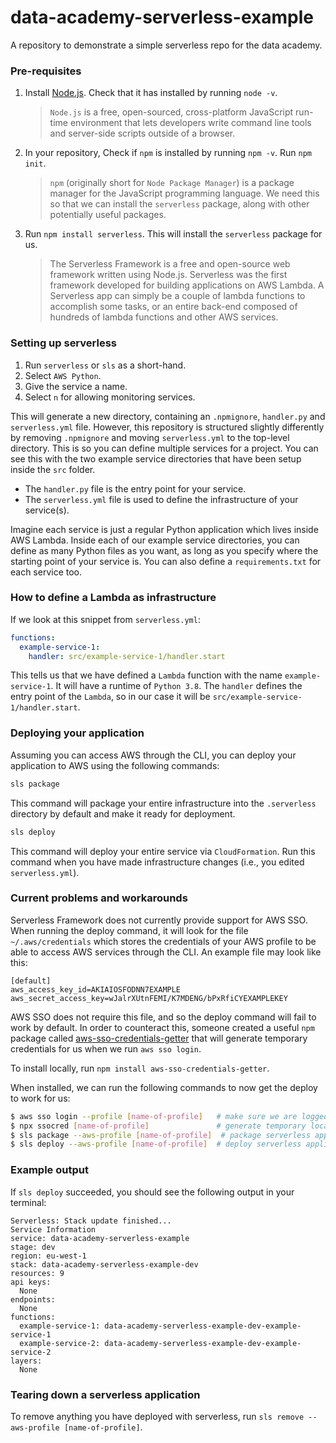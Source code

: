 # data-academy-serverless-example
A repository to demonstrate a simple serverless repo for the data academy.

### Pre-requisites

1. Install [Node.js](https://nodejs.org/en/). Check that it has installed by running `node -v`.

    > `Node.js` is a free, open-sourced, cross-platform JavaScript run-time environment that lets developers write command line tools and server-side scripts outside of a browser.

1. In your repository, Check if `npm` is installed by running `npm -v`. Run `npm init`.

   > `npm` (originally short for `Node Package Manager`) is a package manager for the JavaScript programming language. We need this so that we can install the `serverless` package, along with other potentially useful packages.

1. Run `npm install serverless`. This will install the `serverless` package for us.

    > The Serverless Framework is a free and open-source web framework written using Node.js. Serverless was the first framework developed for building applications on AWS Lambda. A Serverless app can simply be a couple of lambda functions to accomplish some tasks, or an entire back-end composed of hundreds of lambda functions and other AWS services.

### Setting up serverless

1. Run `serverless` or `sls` as a short-hand.
1. Select `AWS Python`.
1. Give the service a name.
1. Select `n` for allowing monitoring services.

This will generate a new directory, containing an `.npmignore`, `handler.py` and `serverless.yml` file. However, this repository is structured slightly differently by removing `.npmignore` and moving `serverless.yml` to the top-level directory. This is so you can define multiple services for a project. You can see this with the two example service directories that have been setup inside the `src` folder.

- The `handler.py` file is the entry point for your service.
- The `serverless.yml` file is used to define the infrastructure of your service(s).

Imagine each service is just a regular Python application which lives inside AWS Lambda. Inside each of our example service directories, you can define as many Python files as you want, as long as you specify where the starting point of your service is. You can also define a `requirements.txt` for each service too.

### How to define a Lambda as infrastructure

If we look at this snippet from `serverless.yml`:

```yml
functions:
  example-service-1:
    handler: src/example-service-1/handler.start
```

This tells us that we have defined a `Lambda` function with the name `example-service-1`. It will have a runtime of `Python 3.8`. The `handler` defines the entry point of the `Lambda`, so in our case it will be `src/example-service-1/handler.start`.

### Deploying your application

Assuming you can access AWS through the CLI, you can deploy your application to AWS using the following commands:

```sh
sls package
```

This command will package your entire infrastructure into the `.serverless` directory by default and make it ready for deployment.

```sh
sls deploy
```

This command will deploy your entire service via `CloudFormation`. Run this command when you have made infrastructure changes (i.e., you edited `serverless.yml`).

### Current problems and workarounds

Serverless Framework does not currently provide support for AWS SSO. When running the deploy command, it will look for the file `~/.aws/credentials` which stores the credentials of your AWS profile to be able to access AWS services through the CLI. An example file may look like this:

```
[default]
aws_access_key_id=AKIAIOSFODNN7EXAMPLE
aws_secret_access_key=wJalrXUtnFEMI/K7MDENG/bPxRfiCYEXAMPLEKEY
```

AWS SSO does not require this file, and so the deploy command will fail to work by default. In order to counteract this, someone created a useful `npm` package called [aws-sso-credentials-getter](https://github.com/PredictMobile/aws-sso-credentials-getter/) that will generate temporary credentials for us when we run `aws sso login`.

To install locally, run `npm install aws-sso-credentials-getter`.

When installed, we can run the following commands to now get the deploy to work for us:

```sh
$ aws sso login --profile [name-of-profile]   # make sure we are logged in first
$ npx ssocred [name-of-profile]               # generate temporary local credentials
$ sls package --aws-profile [name-of-profile]  # package serverless application locally
$ sls deploy --aws-profile [name-of-profile]  # deploy serverless application to AWS
```

### Example output

If `sls deploy` succeeded, you should see the following output in your terminal:

```
Serverless: Stack update finished...
Service Information
service: data-academy-serverless-example
stage: dev
region: eu-west-1
stack: data-academy-serverless-example-dev
resources: 9
api keys:
  None
endpoints:
  None
functions:
  example-service-1: data-academy-serverless-example-dev-example-service-1
  example-service-2: data-academy-serverless-example-dev-example-service-2
layers:
  None
```

### Tearing down a serverless application

To remove anything you have deployed with serverless, run `sls remove --aws-profile [name-of-profile]`.
